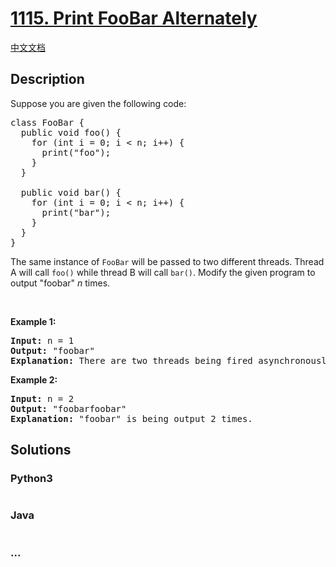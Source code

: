 # [1115. Print FooBar Alternately](https://leetcode.com/problems/print-foobar-alternately)

[中文文档](/solution/1100-1199/1115.Print%20FooBar%20Alternately/README.md)

## Description

<p>Suppose you are given the following code:</p>

<pre>
class FooBar {
  public void foo() {
&nbsp; &nbsp; for (int i = 0; i &lt; n; i++) {
&nbsp; &nbsp; &nbsp; print(&quot;foo&quot;);
&nbsp;   }
  }

  public void bar() {
&nbsp; &nbsp; for (int i = 0; i &lt; n; i++) {
&nbsp; &nbsp; &nbsp; print(&quot;bar&quot;);
&nbsp; &nbsp; }
  }
}
</pre>

<p>The same instance of <code>FooBar</code> will be passed to two different threads. Thread A will call&nbsp;<code>foo()</code> while thread B will call&nbsp;<code>bar()</code>.&nbsp;Modify the given program to output &quot;foobar&quot; <em>n</em> times.</p>

<p>&nbsp;</p>

<p><strong>Example 1:</strong></p>

<pre>
<b>Input:</b> n = 1
<b>Output:</b> &quot;foobar&quot;
<strong>Explanation:</strong> There are two threads being fired asynchronously. One of them calls foo(), while the other calls bar(). &quot;foobar&quot; is being output 1 time.
</pre>

<p><strong>Example 2:</strong></p>

<pre>
<b>Input:</b> n = 2
<b>Output:</b> &quot;foobarfoobar&quot;
<strong>Explanation:</strong> &quot;foobar&quot; is being output 2 times.
</pre>


## Solutions

<!-- tabs:start -->

### **Python3**

```python

```

### **Java**

```java

```

### **...**

```

```

<!-- tabs:end -->
